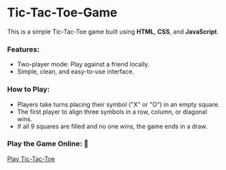 ﻿# Tic-Tac-Toe-Game

This is a simple Tic-Tac-Toe game built using **HTML**, **CSS**, and **JavaScript**. 

### Features:
- Two-player mode: Play against a friend locally.
- Simple, clean, and easy-to-use interface.

### How to Play:
- Players take turns placing their symbol ("X" or "O") in an empty square.
- The first player to align three symbols in a row, column, or diagonal wins.
- If all 9 squares are filled and no one wins, the game ends in a draw.

### Play the Game Online: 🔗 
[Play Tic-Tac-Toe](https://tictactoegame7339.netlify.app/)
